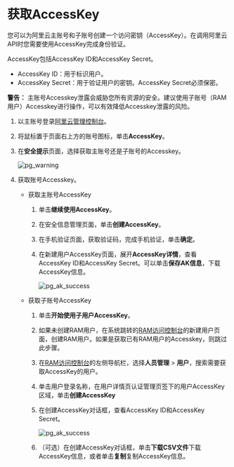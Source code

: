 # 获取AccessKey

您可以为阿里云主账号和子账号创建一个访问密钥（AccessKey）。在调用阿里云API时您需要使用AccessKey完成身份验证。

AccessKey包括AccessKey ID和AccessKey Secret。

-   AccessKey ID：用于标识用户。
-   AccessKey Secret：用于验证用户的密钥。AccessKey Secret必须保密。

**警告：** 主账号Accesskey泄露会威胁您所有资源的安全。建议使用子账号（RAM用户）Accesskey进行操作，可以有效降低Accesskey泄露的风险。

1.  以主账号登录[阿里云管理控制台](https://home-intl.console.aliyun.com/)。

2.  将鼠标置于页面右上方的账号图标，单击**AccessKey**。

3.  在**安全提示**页面，选择获取主账号还是子账号的Accesskey。

    ![pg_warning](https://static-aliyun-doc.oss-cn-hangzhou.aliyuncs.com/assets/img/zh-CN/9628670061/p48002.png)

4.  获取账号Accesskey。

    -   获取主账号AccessKey
        1.  单击**继续使用AccessKey**。
        2.  在安全信息管理页面，单击**创建AccessKey**。
        3.  在手机验证页面，获取验证码，完成手机验证，单击**确定**。
        4.  在新建用户AccessKey页面，展开**AccessKey详情**，查看AccessKey ID和AccessKey Secret。可以单击**保存AK信息**，下载AccessKey信息。

            ![pg_ak_success](https://static-aliyun-doc.oss-cn-hangzhou.aliyuncs.com/assets/img/zh-CN/8947359951/p48003.png)

    -   获取子账号AccessKey
        1.  单击**开始使用子用户AccessKey**。
        2.  如果未创建RAM用户，在系统跳转的[RAM访问控制台](https://ram.console.aliyun.com/users/new)的新建用户页面，创建RAM用户。如果是获取已有RAM用户的Accesskey，则跳过此步骤。
        3.  在[RAM访问控制台](https://ram.console.aliyun.com/users/new)的左侧导航栏，选择**人员管理** \> **用户**，搜索需要获取AccessKey的用户。
        4.  单击用户登录名称，在用户详情页认证管理页签下的用户AccessKey区域，单击**创建AccessKey**
        5.  在创建AccessKey对话框，查看AccessKey ID和AccessKey Secret。

            ![pg_ak_success](https://static-aliyun-doc.oss-cn-hangzhou.aliyuncs.com/assets/img/zh-CN/8947359951/p48004.png)

        6.  （可选）在创建AccessKey对话框，单击**下载CSV文件**下载AccessKey信息，或者单击**复制**复制AccessKey信息。

